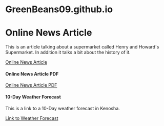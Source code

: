 # GreenBeans09.github.io
<h1>Online News Article</h1>
<p>This is an article talking about a supermarket called Henry and Howard's Supermarket. In addition it talks a bit about the history of it.</p> 
<a href="WebDesign/OnlineNewsArticle.html" target="_self"> Online News Article</a>
<h4>Online News Article PDF</h4>
<a href="WebDesign/Documents/OnlineNewsArticle-(Max-Koerth).pdf" target="_blank"> Online News Article PDF</a>
<h4>10-Day Weather Forecast</h4>
<p>This is a link to a 10-Day weather forecast in Kenosha.</p>
<a href="https://weather.com/weather/tenday/l/Kenosha+WI?canonicalCityId=ea1937efaff846aff4b0e645e408fe7d694471d7f748ff2f16ba91e108db12d3" target="_blank"> Link to Weather Forecast</a>
